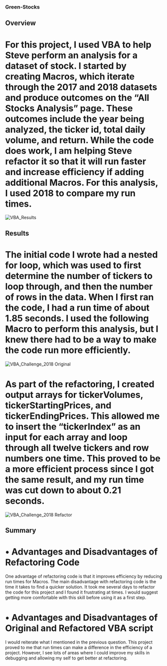 ### Green-Stocks

## Overview

# For this project, I used VBA to help Steve perform an analysis for a dataset of stock. I started by creating Macros, which iterate through the 2017 and 2018 datasets and produce outcomes on the “All Stocks Analysis” page. These outcomes include the year being analyzed, the ticker id, total daily volume, and return. While the code does work, I am helping Steve refactor it so that it will run faster and increase efficiency if adding additional Macros. For this analysis, I used 2018 to compare my run times.

![VBA_Results](https://user-images.githubusercontent.com/111243284/188976994-aeb27d50-ec21-43da-a2d4-48183dc824b7.PNG)

## Results

# The initial code I wrote had a nested for loop, which was used to first determine the number of tickers to loop through, and then the number of rows in the data. When I first ran the code, I had a run time of about 1.85 seconds. I used the following Macro to perform this analysis, but I knew there had to be a way to make the code run more efficiently.

![VBA_Challenge_2018 Original](https://user-images.githubusercontent.com/111243284/188977246-bbcaa090-3106-42cd-83ec-1112c09102c9.png)

# As part of the refactoring, I created output arrays for tickerVolumes, tickerStartingPrices, and tickerEndingPrices. This allowed me to insert the “tickerIndex” as an input for each array and loop through all twelve tickers and row numbers one time. This proved to be a more efficient process since I got the same result, and my run time was cut down to about 0.21 seconds.

![VBA_Challenge_2018 Refactor](https://user-images.githubusercontent.com/111243284/188977504-89602c5e-2fa3-41b3-8500-10d17b98bc3d.png)


## Summary

# •	Advantages and Disadvantages of Refactoring Code
One advantage of refactoring code is that it improves efficiency by reducing run times for Macros. The main disadvantage with refactoring code is the time it takes to find a quicker solution. It took me several days to refactor the code for this project and I found it frustrating at times. I would suggest getting more comfortable with this skill before using it as a first step.

# •	Advantages and Disadvantages of Original and Refactored VBA script
I would reiterate what I mentioned in the previous question. This project proved to me that run times can make a difference in the efficiency of a project. However, I see lots of areas where I could improve my skills in debugging and allowing my self to get better at refactoring.
